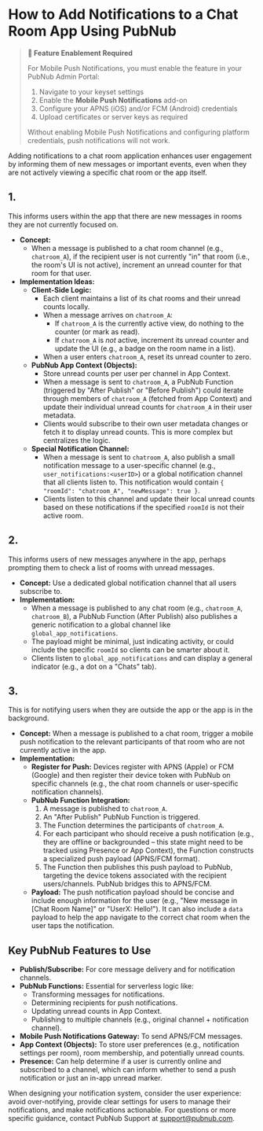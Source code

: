 # How to Add Notifications to a Chat Room App Using PubNub

> **🔑 Feature Enablement Required**
> 
> For Mobile Push Notifications, you must enable the feature in your PubNub Admin Portal:
> 1. Navigate to your keyset settings
> 2. Enable the **Mobile Push Notifications** add-on
> 3. Configure your APNS (iOS) and/or FCM (Android) credentials
> 4. Upload certificates or server keys as required
> 
> Without enabling Mobile Push Notifications and configuring platform credentials, push notifications will not work.

Adding notifications to a chat room application enhances user engagement by informing them of new messages or important events, even when they are not actively viewing a specific chat room or the app itself. 

## 1. 

This informs users within the app that there are new messages in rooms they are not currently focused on.

*   **Concept:**
    *   When a message is published to a chat room channel (e.g., `chatroom_A`), if the recipient user is not currently "in" that room (i.e., the room's UI is not active), increment an unread counter for that room for that user.
*   **Implementation Ideas:**
    *   **Client-Side Logic:**
        *   Each client maintains a list of its chat rooms and their unread counts locally.
        *   When a message arrives on `chatroom_A`:
            *   If `chatroom_A` is the currently active view, do nothing to the counter (or mark as read).
            *   If `chatroom_A` is *not* active, increment its unread counter and update the UI (e.g., a badge on the room name in a list).
        *   When a user enters `chatroom_A`, reset its unread counter to zero.
    *   **PubNub App Context (Objects):**
        *   Store unread counts per user per channel in App Context.
        *   When a message is sent to `chatroom_A`, a PubNub Function (triggered by "After Publish" or "Before Publish") could iterate through members of `chatroom_A` (fetched from App Context) and update their individual unread counts for `chatroom_A` in their user metadata.
        *   Clients would subscribe to their own user metadata changes or fetch it to display unread counts. This is more complex but centralizes the logic.
    *   **Special Notification Channel:**
        *   When a message is sent to `chatroom_A`, also publish a small notification message to a user-specific channel (e.g., `user_notifications:<userID>`) or a global notification channel that all clients listen to. This notification would contain `{ "roomId": "chatroom_A", "newMessage": true }`.
        *   Clients listen to this channel and update their local unread counts based on these notifications if the specified `roomId` is not their active room.

## 2. 

This informs users of new messages anywhere in the app, perhaps prompting them to check a list of rooms with unread messages.

*   **Concept:** Use a dedicated global notification channel that all users subscribe to.
*   **Implementation:**
    *   When a message is published to any chat room (e.g., `chatroom_A`, `chatroom_B`), a PubNub Function (After Publish) also publishes a generic notification to a global channel like `global_app_notifications`.
    *   The payload might be minimal, just indicating activity, or could include the specific `roomId` so clients can be smarter about it.
    *   Clients listen to `global_app_notifications` and can display a general indicator (e.g., a dot on a "Chats" tab).

## 3. 

This is for notifying users when they are outside the app or the app is in the background.

*   **Concept:** When a message is published to a chat room, trigger a mobile push notification to the relevant participants of that room who are not currently active in the app.
*   **Implementation:**
    *   **Register for Push:** Devices register with APNS (Apple) or FCM (Google) and then register their device token with PubNub on specific channels (e.g., the chat room channels or user-specific notification channels).
    *   **PubNub Function Integration:**
        1.  A message is published to `chatroom_A`.
        2.  An "After Publish" PubNub Function is triggered.
        3.  The Function determines the participants of `chatroom_A`.
        4.  For each participant who should receive a push notification (e.g., they are offline or backgrounded – this state might need to be tracked using Presence or App Context), the Function constructs a specialized push payload (APNS/FCM format).
        5.  The Function then publishes this push payload to PubNub, targeting the device tokens associated with the recipient users/channels. PubNub bridges this to APNS/FCM.
    *   **Payload:** The push notification payload should be concise and include enough information for the user (e.g., "New message in [Chat Room Name]" or "UserX: Hello!"). It can also include a `data` payload to help the app navigate to the correct chat room when the user taps the notification.

## Key PubNub Features to Use

*   **Publish/Subscribe:** For core message delivery and for notification channels.
*   **PubNub Functions:** Essential for serverless logic like:
    *   Transforming messages for notifications.
    *   Determining recipients for push notifications.
    *   Updating unread counts in App Context.
    *   Publishing to multiple channels (e.g., original channel + notification channel).
*   **Mobile Push Notifications Gateway:** To send APNS/FCM messages.
*   **App Context (Objects):** To store user preferences (e.g., notification settings per room), room membership, and potentially unread counts.
*   **Presence:** Can help determine if a user is currently online and subscribed to a channel, which can inform whether to send a push notification or just an in-app unread marker.

When designing your notification system, consider the user experience: avoid over-notifying, provide clear settings for users to manage their notifications, and make notifications actionable. For questions or more specific guidance, contact PubNub Support at [support@pubnub.com](mailto:support@pubnub.com).

